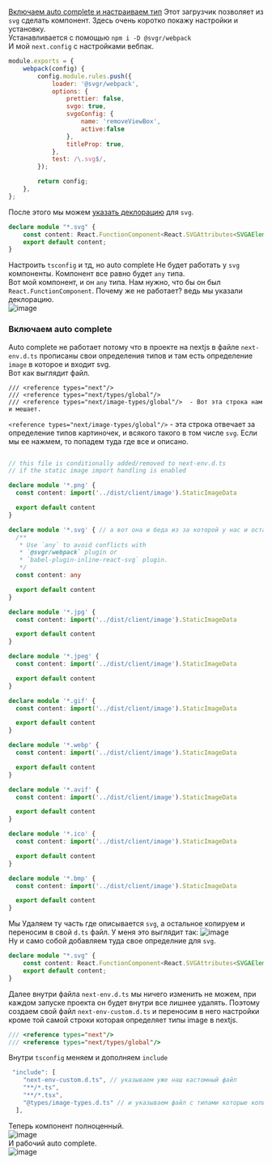 [Включаем auto complete и настраиваем тип](#включаем-auto-complete)
Этот загрузчик позволяет из `svg` сделать компонент. Здесь очень коротко покажу настройки и установку.<br>
Устанавливается с помощью `npm i -D @svgr/webpack`<br>
И мой `next.config` с настройками вебпак.
```js
module.exports = {
	webpack(config) {
		config.module.rules.push({
			loader: '@svgr/webpack',
			options: {
				prettier: false,
				svgo: true,
				svgoConfig: {
					name: 'removeViewBox',
					active:false
				},
				titleProp: true,
			},
			test: /\.svg$/,
		});

		return config;
	},
};
```
После этого мы можем [указать деклорацию](https://github.com/Aquariids/Js-Ts-React-etc../blob/main/TypeScript/bugs.md#cannot) для `svg`.<br>
```ts
declare module "*.svg" {
    const content: React.FunctionComponent<React.SVGAttributes<SVGAElement>>;
    export default content;
}
```
Настроить `tsconfig` и тд, но auto complete Не будет работать у `svg` компоненты. Компонент все равно будет `any` типа.<br>
Вот мой компонент, и он `any` типа. Нам нужно, что бы он был `React.FunctionComponent`. Почему же не работает? ведь мы указали деклорацию.<br>
![image](https://user-images.githubusercontent.com/70824286/177039418-79ecf171-df8a-4f02-80b6-698af4b22dbe.png)<br>
### Включаем auto complete
Auto complete не работает потому что в проекте на nextjs в файле `next-env.d.ts` прописаны свои определения типов и там есть определение `image` в которое и входит svg.<br>
Вот как выглядит файл.
```
/// <reference types="next"/>
/// <reference types="next/types/global"/>
/// <reference types="next/image-types/global"/>  - Вот эта строка нам и мешает.
```
`<reference types="next/image-types/global"/>` - эта строка отвечает за определение типов картиночек, и всякого такого в том числе `svg`. Если мы ее нажмем, то попадем туда где все и описано.
```ts

// this file is conditionally added/removed to next-env.d.ts
// if the static image import handling is enabled

declare module '*.png' {
  const content: import('../dist/client/image').StaticImageData

  export default content
}

declare module '*.svg' { // а вот она и беда из за которой у нас и остается тип any
  /**
   * Use `any` to avoid conflicts with
   * `@svgr/webpack` plugin or
   * `babel-plugin-inline-react-svg` plugin.
   */
  const content: any

  export default content
}

declare module '*.jpg' {
  const content: import('../dist/client/image').StaticImageData

  export default content
}

declare module '*.jpeg' {
  const content: import('../dist/client/image').StaticImageData

  export default content
}

declare module '*.gif' {
  const content: import('../dist/client/image').StaticImageData

  export default content
}

declare module '*.webp' {
  const content: import('../dist/client/image').StaticImageData

  export default content
}

declare module '*.avif' {
  const content: import('../dist/client/image').StaticImageData

  export default content
}

declare module '*.ico' {
  const content: import('../dist/client/image').StaticImageData

  export default content
}

declare module '*.bmp' {
  const content: import('../dist/client/image').StaticImageData

  export default content
}

```
Мы Удаляем ту часть где описывается `svg`, а остальное копируем и переносим в свой `d.ts` файл. У меня это выглядит так:
![image](https://user-images.githubusercontent.com/70824286/177039786-0c2375db-cd10-4e3a-8493-8cb7f82bcb56.png)<br>
Ну и само собой добавляем туда свое определние для `svg`.
```ts
declare module "*.svg" {
    const content: React.FunctionComponent<React.SVGAttributes<SVGAElement>>;
    export default content;
}

```
Далее внутри файла `next-env.d.ts` мы ничего изменить не можем, при каждом запуске проекта он будет внутри все лишнее удалять.
Поэтому создаем свой файл `next-env-custom.d.ts` и переносим в него настройки кроме той самой строки которая определяет типы image в nextjs.
```ts
/// <reference types="next"/>
/// <reference types="next/types/global"/>
```
Внутри `tsconfig` меняем и дополняем `include`
```ts
 "include": [ 
    "next-env-custom.d.ts", // указываем уже наш кастомный файл
    "**/*.ts",
    "**/*.tsx",
    "@types/image-types.d.ts" // и указываем файл с типами которые копировали
  ],
```
Теперь компонент полноценный.<br>
![image](https://user-images.githubusercontent.com/70824286/177040287-9cba0639-5f28-4121-9f71-369f67a1a2c9.png)<br>
И рабочий auto complete.<br>
![image](https://user-images.githubusercontent.com/70824286/177040319-d8f58b6f-bd8c-4599-b4ca-dc7fe8eae342.png)<br>

